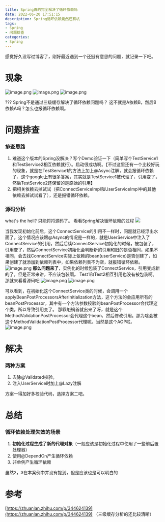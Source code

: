 ```yaml
---
title: Spring真的完全解决了循环依赖吗
date: 2022-06-20 17:51:15
description: Spring循环依赖竟然还有坑
tags: 
- Spring
- 问题排查
categories:
- Spring
---
```

<meta name="referrer" content="no-referrer" />
<!-- more -->

感觉好久没写过博客了，刚好最近遇到一个还挺有意思的问题，就记录一下吧。
# 现象
![image.png](https://cdn.nlark.com/yuque/0/2022/png/21760570/1655356733646-073b8a94-2149-4b23-aee0-cf52bfee4f33.png#clientId=uf5832294-d1ff-4&crop=0&crop=0&crop=1&crop=1&from=paste&height=164&id=u0978593f&margin=%5Bobject%20Object%5D&name=image.png&originHeight=328&originWidth=2658&originalType=binary&ratio=1&rotation=0&showTitle=false&size=137850&status=done&style=none&taskId=u4686c31e-51cd-42b0-9b7d-583fcc47d30&title=&width=1329)
![image.png](https://cdn.nlark.com/yuque/0/2022/png/21760570/1655356770032-1a67d61a-25c2-4ee5-b3cd-5fe4f5762d7f.png#clientId=uf5832294-d1ff-4&crop=0&crop=0&crop=1&crop=1&from=paste&height=355&id=u3199fdc2&margin=%5Bobject%20Object%5D&name=image.png&originHeight=710&originWidth=1104&originalType=binary&ratio=1&rotation=0&showTitle=false&size=129014&status=done&style=none&taskId=ua38aa6b4-a57f-423f-8028-8ea5d08c7a4&title=&width=552)
![image.png](https://cdn.nlark.com/yuque/0/2022/png/21760570/1655356803893-522894d9-b177-40df-99b5-5c09844d356d.png#clientId=uf5832294-d1ff-4&crop=0&crop=0&crop=1&crop=1&from=paste&height=168&id=uabdf2325&margin=%5Bobject%20Object%5D&name=image.png&originHeight=336&originWidth=1070&originalType=binary&ratio=1&rotation=0&showTitle=false&size=65515&status=done&style=none&taskId=u239d0500-9b89-4159-aeef-27b06a3c65d&title=&width=535)

??? Spring不是通过三级缓存解决了循环依赖问题吗？
这不就是A依赖B，然后B依赖A吗？怎么也报循环依赖啊。

# 问题排查
### 排查思路
1. 难道这个版本的Spring没解决？写个Demo验证一下（简单写个TestService1和TestService2相互依赖就行）。启动很成功啊。【不过这里还有一个比较好玩的现象，就是在TestService1的方法上加上@Async注解，就会报循环依赖了，这个google上有很多答案，其实就是TestService1被代理了，引用变了，然后TestService2还保留的是原始的引用】
1. 把相关依赖去掉试试（把ConnectServiceImpl和UserServiceImpl中的其他依赖去掉试试看了），还是报错循环依赖。

### 源码分析
what's the hell? 只能捋捋源码了。
看看Spring解决循环依赖的过程
![](https://cdn.nlark.com/yuque/0/2022/jpeg/21760570/1655717886881-61b7e403-bc8f-4ba0-9d6e-4a2c05a15e83.jpeg)

当我发现初始化前后，这个ConnectService的引用不一样时，问题就已经浮出水面了。这个情况应该跟@Async的情况是一样的，就是UserService中注入了ConnectService的引用，然后后续ConnectService初始化的时候，被包装了，引用变了，然后ConnectService初始化会判断新的引用和旧的是否相同，如果不相同，会去找ConnectService实际上依赖的bean(userService)是否创建了，如果创建了就添加到依赖列表中，如果依赖列表不为空，就报错循环依赖。
![image.png](https://cdn.nlark.com/yuque/0/2022/png/21760570/1655690682070-19445d07-de7e-46f7-aca9-7d31680bf5dd.png#clientId=uf5832294-d1ff-4&crop=0&crop=0&crop=1&crop=1&from=paste&height=255&id=u20f89496&margin=%5Bobject%20Object%5D&name=image.png&originHeight=255&originWidth=1757&originalType=binary&ratio=1&rotation=0&showTitle=false&size=97476&status=done&style=none&taskId=ufc72dc1b-7b37-4199-bbd9-069507b32a0&title=&width=1757)
**那么问题来了**，实例化的时候包装了ConnectService，引用变成新的了，但是正常来讲，不应该包装啊。 Test1和Test2相互引用也没有被包装啊。
那就来看看源码吧
![image.png](https://cdn.nlark.com/yuque/0/2022/png/21760570/1655704728621-34a05b4a-b350-4f36-bf31-2230501ba70b.png#clientId=uf5832294-d1ff-4&crop=0&crop=0&crop=1&crop=1&from=paste&height=654&id=u1ff9b18e&margin=%5Bobject%20Object%5D&name=image.png&originHeight=1308&originWidth=2778&originalType=binary&ratio=1&rotation=0&showTitle=false&size=432468&status=done&style=none&taskId=u5507bbe9-324b-4f22-9c64-0d274080290&title=&width=1389)
![image.png](https://cdn.nlark.com/yuque/0/2022/png/21760570/1655704836889-f9fdc2a7-d41d-45d7-a87b-d714f27436d0.png#clientId=uf5832294-d1ff-4&crop=0&crop=0&crop=1&crop=1&from=paste&height=673&id=u95c9f560&margin=%5Bobject%20Object%5D&name=image.png&originHeight=1346&originWidth=2718&originalType=binary&ratio=1&rotation=0&showTitle=false&size=476852&status=done&style=none&taskId=ua786477a-e213-4b7a-a13f-b282049c757&title=&width=1359)

可以看到，在初始化这个ConnectService类的时候，会调用一个applyBeanPostProcessorsAfterInitialization方法，这个方法的会应用所有的beanPostProcessor，其中有一个方法参数校验的beanPostProcessor会代理这个类。所以导致引用变了。
那罪魁祸首就出来了呀，就是这个MethodValidationPostProcessor会代理这个bean，然后修改引用。那为啥会被这个MethodValidationPostProcessor代理呢。当然是这个AOP啦。
![image.png](https://cdn.nlark.com/yuque/0/2022/png/21760570/1655714772658-7318e28a-cb36-47ae-87d8-b979b3678d6d.png#clientId=uf5832294-d1ff-4&crop=0&crop=0&crop=1&crop=1&from=paste&height=266&id=u81ab7db7&margin=%5Bobject%20Object%5D&name=image.png&originHeight=266&originWidth=543&originalType=binary&ratio=1&rotation=0&showTitle=false&size=30652&status=done&style=none&taskId=u658bc219-d0e1-4412-bed3-0f6e6e80cb6&title=&width=543)

# 解决
### 两种方案
1. 去除@Validated校验。
1. 注入UserService时加上@Lazy注解

方案一得加好多校验代码，选择方案二吧。

# 总结
### 循环依赖处理失效的场景
1. **初始化过程生成了新的代理对象**（一般应该是初始化过程中使用了一些前后置处理器）
1. 使用@DependOn产生循环依赖 
1. 非单例产生循环依赖

虽然2，3在本案例中并没有提到，但是应该也是可以明白的

# 参考
[https://zhuanlan.zhihu.com/p/344624139](https://zhuanlan.zhihu.com/p/344624139) （三级缓存分析的还比较清晰）
